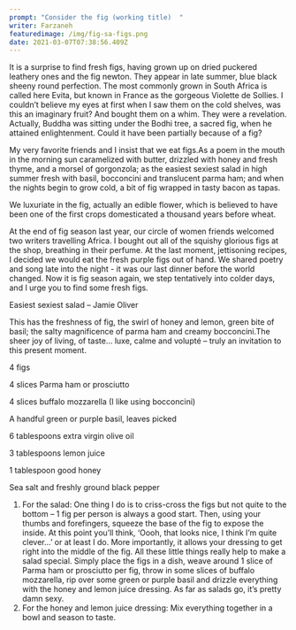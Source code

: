 ```yaml
---
prompt: "Consider the fig (working title)  "
writer: Farzaneh
featuredimage: /img/fig-sa-figs.png
date: 2021-03-07T07:38:56.409Z
---
```

It is a surprise to find fresh figs, having grown up on dried puckered leathery ones and the fig newton.  They appear in late summer, blue black sheeny round perfection.  The most commonly grown in South Africa is called here Evita, but known in France as the gorgeous Violette de Sollies.  I couldn’t believe my eyes at first when I saw them on the cold shelves, was this an imaginary fruit?  And bought them on a whim.  They were a revelation.  Actually, Buddha was sitting under the Bodhi tree, a sacred fig, when he attained enlightenment.  Could it have been partially because of a fig?

My very favorite friends and I insist that we eat figs.As a poem in the mouth in the morning sun caramelized with butter, drizzled with honey and fresh thyme, and a morsel of gorgonzola; as the easiest sexiest salad in high summer fresh with basil, bocconcini and translucent parma ham; and when the nights begin to grow cold, a bit of fig wrapped in tasty bacon as tapas.

We luxuriate in the fig, actually an edible flower, which is believed to have been one of the first crops domesticated a thousand years before wheat.

At the end of fig season last year, our circle of women friends welcomed two writers travelling Africa.  I bought out all of the squishy glorious figs at the shop, breathing in their perfume.  At the last moment, jettisoning recipes, I decided we would eat the fresh purple figs out of hand.  We shared poetry and song late into the night - it was our last dinner before the world changed.  Now it is fig season again, we step tentatively into colder days, and I urge you to find some fresh figs.



Easiest sexiest salad – Jamie Oliver

This has the freshness of fig, the swirl of honey and lemon, green bite of basil; the salty magnificence of parma ham and creamy bocconcini.The sheer joy of living, of taste… luxe, calme and volupté – truly an invitation to this present moment.   

4 figs

4 slices Parma ham or prosciutto

4 slices buffalo mozzarella (I like using bocconcini)

A handful green or purple basil, leaves picked

6 tablespoons extra virgin olive oil

3 tablespoons lemon juice

1 tablespoon good honey

Sea salt and freshly ground black pepper

1. For the salad: One thing I do is to criss-cross the figs but not quite to the bottom – 1 fig per person is always a good start. Then, using your thumbs and forefingers, squeeze the base of the fig to expose the inside. At this point you’ll think, ‘Oooh, that looks nice, I think I’m quite clever...’ or at least I do. More importantly, it allows your dressing to get right into the middle of the fig. All these little things really help to make a salad special. Simply place the figs in a dish, weave around 1 slice of Parma ham or prosciutto per fig, throw in some slices of buffalo mozzarella, rip over some green or purple basil and drizzle everything with the honey and lemon juice dressing. As far as salads go, it’s pretty damn sexy.
2. For the honey and lemon juice dressing: Mix everything together in a bowl and season to taste.